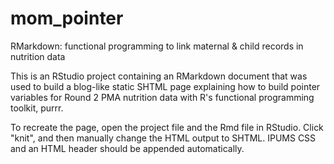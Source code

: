 # mom_pointer
RMarkdown: functional programming to link maternal &amp; child records in nutrition data

This is an RStudio project containing an RMarkdown document that was used to build a blog-like static SHTML page explaining how to build pointer variables for Round 2 PMA nutrition data with R's functional programming toolkit, purrr. 

To recreate the page, open the project file and the Rmd file in RStudio. Click "knit", and then manually change the HTML output to SHTML. IPUMS CSS and an HTML header should be appended automatically.